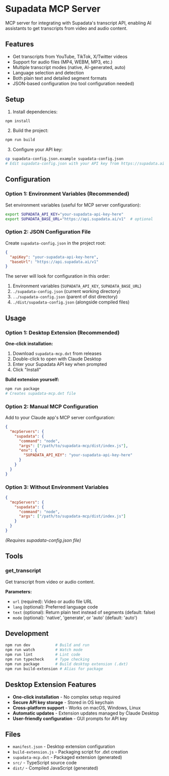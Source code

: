 # Supadata MCP Server

MCP server for integrating with Supadata's transcript API, enabling AI assistants to get transcripts from video and audio content.

## Features

- Get transcripts from YouTube, TikTok, X/Twitter videos
- Support for audio files (MP4, WEBM, MP3, etc.)
- Multiple transcript modes (native, AI-generated, auto)
- Language selection and detection
- Both plain text and detailed segment formats
- JSON-based configuration (no tool configuration needed)

## Setup

1. Install dependencies:
```bash
npm install
```

2. Build the project:
```bash
npm run build
```

3. Configure your API key:
```bash
cp supadata-config.json.example supadata-config.json
# Edit supadata-config.json with your API key from https://supadata.ai
```

## Configuration

### Option 1: Environment Variables (Recommended)
Set environment variables (useful for MCP server configuration):

```bash
export SUPADATA_API_KEY="your-supadata-api-key-here"
export SUPADATA_BASE_URL="https://api.supadata.ai/v1"  # optional
```

### Option 2: JSON Configuration File
Create `supadata-config.json` in the project root:

```json
{
  "apiKey": "your-supadata-api-key-here",
  "baseUrl": "https://api.supadata.ai/v1"
}
```

The server will look for configuration in this order:
1. Environment variables (`SUPADATA_API_KEY`, `SUPADATA_BASE_URL`)
2. `./supadata-config.json` (current working directory)
3. `../supadata-config.json` (parent of dist directory)
4. `./dist/supadata-config.json` (alongside compiled files)

## Usage

### Option 1: Desktop Extension (Recommended)

**One-click installation:**
1. Download `supadata-mcp.dxt` from releases
2. Double-click to open with Claude Desktop
3. Enter your Supadata API key when prompted
4. Click "Install"

**Build extension yourself:**
```bash
npm run package
# Creates supadata-mcp.dxt file
```

### Option 2: Manual MCP Configuration

Add to your Claude app's MCP server configuration:

```json
{
  "mcpServers": {
    "supadata": {
      "command": "node",
      "args": ["/path/to/supadata-mcp/dist/index.js"],
      "env": {
        "SUPADATA_API_KEY": "your-supadata-api-key-here"
      }
    }
  }
}
```

### Option 3: Without Environment Variables
```json
{
  "mcpServers": {
    "supadata": {
      "command": "node",
      "args": ["/path/to/supadata-mcp/dist/index.js"]
    }
  }
}
```
*(Requires supadata-config.json file)*

## Tools

### get_transcript
Get transcript from video or audio content.

**Parameters:**
- `url` (required): Video or audio file URL
- `lang` (optional): Preferred language code
- `text` (optional): Return plain text instead of segments (default: false)  
- `mode` (optional): 'native', 'generate', or 'auto' (default: 'auto')

## Development

```bash
npm run dev           # Build and run
npm run watch         # Watch mode  
npm run lint          # Lint code
npm run typecheck     # Type checking
npm run package       # Build desktop extension (.dxt)
npm run build-extension # Alias for package
```

## Desktop Extension Features

- **One-click installation** - No complex setup required
- **Secure API key storage** - Stored in OS keychain
- **Cross-platform support** - Works on macOS, Windows, Linux
- **Automatic updates** - Extension updates managed by Claude Desktop
- **User-friendly configuration** - GUI prompts for API key

## Files

- `manifest.json` - Desktop extension configuration
- `build-extension.js` - Packaging script for .dxt creation
- `supadata-mcp.dxt` - Packaged extension (generated)
- `src/` - TypeScript source code
- `dist/` - Compiled JavaScript (generated)